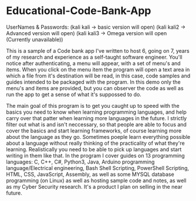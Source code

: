 # Educational-Code-Bank-App

UserNames & Passwords: (kali kali -> basic version will open) (kali kali2 -> Advanced version will open) (kali kali3 -> Omega version will open (Currently unavailable))

This is a sample of a Code bank app I've written to host 6, going on 7, years of my research and experience as a self-taught software engineer. You'll notice after authenticating, a menu will appear, with a set of menu's and items. When you click on the menu item the program will open a text area in which a file from it's destination will be read, in this case, code samples and guides intended to be packaged with the program. In this demo only the menu's and items are provided, but you can observer the code as well as run the app to get a sense of what it's suppossed to do.

The main goal of this program is to get you caught up to speed with the basics you need to know when learning programming languages, and help carry over that patter when learning more languages in the future. I strictly filter out what is and isn't neccessary, so that people are able to focus and cover the basics and start learning frameworks, of course learning more about the language as they go. Sometimes poeple learn everything possible about a language without really thinking of the practicality of what they're learning. Realistically you need to be able to pick up languages and start writing in them like that. In the program I cover guides on 13 programming languages: C, C++, C#, Python3, Java, Arduino programming language/Electrical engineering, Bash Shell Scripting, PowerShell Scripting, HTML, CSS, JavaScript, Assembly, as well as some MYSQL database programming (on Linux) as well as hosting sample code and notes, as well as my Cyber Security research. It's a product I plan on selling in the near future.
